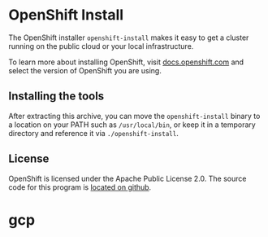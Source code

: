 # OpenShift Install

The OpenShift installer `openshift-install` makes it easy to get a cluster
running on the public cloud or your local infrastructure.

To learn more about installing OpenShift, visit [docs.openshift.com](https://docs.openshift.com)
and select the version of OpenShift you are using.

## Installing the tools

After extracting this archive, you can move the `openshift-install` binary
to a location on your PATH such as `/usr/local/bin`, or keep it in a temporary
directory and reference it via `./openshift-install`.

## License

OpenShift is licensed under the Apache Public License 2.0. The source code for this
program is [located on github](https://github.com/openshift/installer).
# gcp
